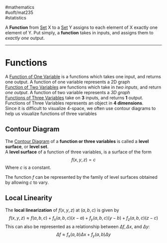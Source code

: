 #mathematics  
#uoft/mat235  
#statistics 

A **Function** from [Set](../MAT223%20Notes/Set.md) X to a [Set](../MAT223%20Notes/Set.md) Y assigns to each element of X exactly one element of Y. Put simply, a **function** takes in inputs, and assigns them to *exactly one* output.

---
# Functions
A [Function of One Variable](Function%20of%20One%20Variable.md) is a functions which takes one input, and returns one output. A function of one variable represents a 2D graph  
[Function of Two Variables](Function%20of%20Two%20Variables.md) are functions which take in *two inputs*, and return *one output*. A function of two variable represents a *3D graph*  
[Functions of Three Variables](Functions%20of%20Three%20Variables) take on **3** inputs, and returns **1** output. Functions of Three Variables represents an object in **4 dimensions**.  
	Since it is difficult to visualize 4-space, we often use contour diagrams to help us visualize functions of three variables

## Contour Diagram
The [Contour Diagram](Contour%20Diagram.md) of a **function or three variables** is called a  **level surface**, or **level set**.  
A **level surface** of a function of three variables, is a surface of the form $$f(x,y,z)=c$$Where $c$ is a constant.

The function $f$ can be represented by the family of level surfaces obtained by allowing $c$ to vary.

## Local Linearity
The **local linearization** of $f(x,y,z)$ at $(a,b,c)$ is given by $$f(x,y,z) \approx f(a,b,c)+f_{x}(a,b,c)(x-a)+f_{y}(a,b,c)(y-b)+f_{z}(a,b,c)(z-c)$$ This can also be represented as a relationship between $\Delta f, \Delta x,$ and $\Delta y$: $$\Delta f \approx f_{x}(a,b)\Delta x+f_{y}(a,b)\Delta y$$